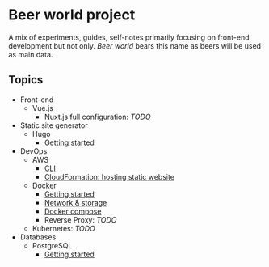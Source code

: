 # Beer world project <!-- omit in toc -->

A mix of experiments, guides, self-notes primarily focusing on front-end development but not only. _Beer world_ bears this name as beers will be used as main data.

## Topics

- Front-end
  - Vue.js
    - Nuxt.js full configuration: _TODO_
- Static site generator
  - Hugo
    - [Getting started](hugo_getting_started/)
- DevOps
  - AWS
    - [CLI](aws_cli/)
    - [CloudFormation: hosting static website](aws_cloudformation-static-website/)
  - Docker
    - [Getting started](docker_getting-started/)
    - [Network & storage](docker_network-storage/)
    - [Docker compose](docker_compose/)
    - Reverse Proxy: _TODO_
  - Kubernetes: _TODO_
- Databases
  - PostgreSQL
    - [Getting started](pgsql_getting-started/)
